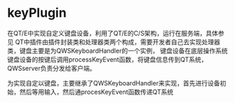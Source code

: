 # keyPlugin
在QT/E中实现自定义键盘设备，利用了QT/E的C/S架构，运行在服务端，具体参见
QT中插件由插件封装类和处理器类两个构成，需要开发者自己去实现处理器类，键盘主要是为QWSKeyboardHandler的一个实例，
键盘设备在底层操作系统键盘设备的按键后调用processKeyEvent函数，将键盘信息传到QT系统，QWSserver负责分发给客户端。

为实现自定以键盘，主要继承了QWSKeyboardHandler来实现，首先进行设备初始，然后等用输入，然后通procesKeyEvent函数传递QT系统
